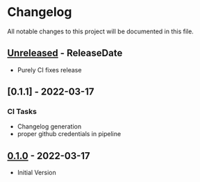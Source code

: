 # Changelog

All notable changes to this project will be documented in this file.

<!-- next-header -->

## [Unreleased] - ReleaseDate

- Purely CI fixes release

## [0.1.1] - 2022-03-17

### CI Tasks

- Changelog generation
- proper github credentials in pipeline

## [0.1.0] - 2022-03-17

- Initial Version

<!-- next-url -->
[Unreleased]: https://github.com/halkeye/typos-json-to-checkstyle/v0.1.1...HEAD
[0.1.0]: https://github.com/halkeye/typos-json-to-checkstyle/compare/v0.1.0...v0.1.1


